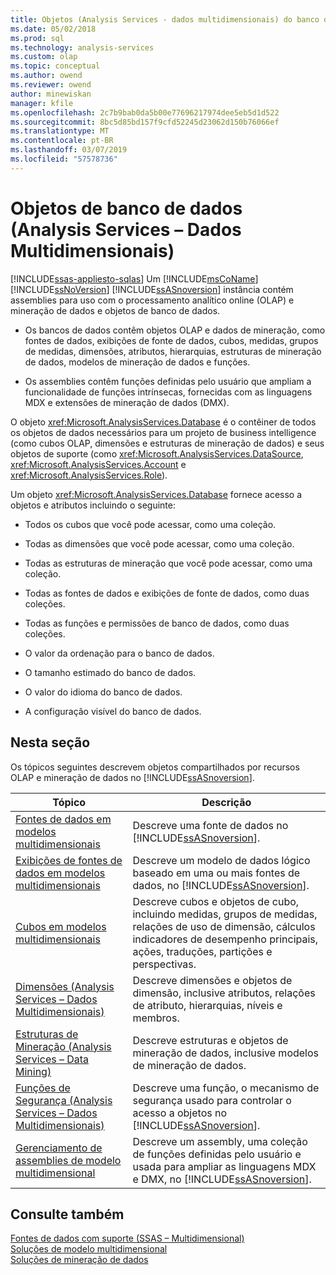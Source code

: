 ```yaml
---
title: Objetos (Analysis Services - dados multidimensionais) do banco de dados | Microsoft Docs
ms.date: 05/02/2018
ms.prod: sql
ms.technology: analysis-services
ms.custom: olap
ms.topic: conceptual
ms.author: owend
ms.reviewer: owend
author: minewiskan
manager: kfile
ms.openlocfilehash: 2c7b9bab0da5b00e77696217974dee5eb5d1d522
ms.sourcegitcommit: 8bc5d85bd157f9cfd52245d23062d150b76066ef
ms.translationtype: MT
ms.contentlocale: pt-BR
ms.lasthandoff: 03/07/2019
ms.locfileid: "57578736"
---
```

# <a name="database-objects-analysis-services---multidimensional-data"></a>Objetos de banco de dados (Analysis Services – Dados Multidimensionais)
[!INCLUDE[ssas-appliesto-sqlas](../../../includes/ssas-appliesto-sqlas.md)]
  Um [!INCLUDE[msCoName](../../../includes/msconame-md.md)] [!INCLUDE[ssNoVersion](../../../includes/ssnoversion-md.md)] [!INCLUDE[ssASnoversion](../../../includes/ssasnoversion-md.md)] instância contém assemblies para uso com o processamento analítico online (OLAP) e mineração de dados e objetos de banco de dados.  
  
-   Os bancos de dados contêm objetos OLAP e dados de mineração, como fontes de dados, exibições de fonte de dados, cubos, medidas, grupos de medidas, dimensões, atributos, hierarquias, estruturas de mineração de dados, modelos de mineração de dados e funções.  
  
-   Os assemblies contêm funções definidas pelo usuário que ampliam a funcionalidade de funções intrínsecas, fornecidas com as linguagens MDX e extensões de mineração de dados (DMX).  
  
 O objeto <xref:Microsoft.AnalysisServices.Database> é o contêiner de todos os objetos de dados necessários para um projeto de business intelligence (como cubos OLAP, dimensões e estruturas de mineração de dados) e seus objetos de suporte (como <xref:Microsoft.AnalysisServices.DataSource>, <xref:Microsoft.AnalysisServices.Account> e <xref:Microsoft.AnalysisServices.Role>).  
  
 Um objeto <xref:Microsoft.AnalysisServices.Database> fornece acesso a objetos e atributos incluindo o seguinte:  
  
-   Todos os cubos que você pode acessar, como uma coleção.  
  
-   Todas as dimensões que você pode acessar, como uma coleção.  
  
-   Todas as estruturas de mineração que você pode acessar, como uma coleção.  
  
-   Todas as fontes de dados e exibições de fonte de dados, como duas coleções.  
  
-   Todas as funções e permissões de banco de dados, como duas coleções.  
  
-   O valor da ordenação para o banco de dados.  
  
-   O tamanho estimado do banco de dados.  
  
-   O valor do idioma do banco de dados.  
  
-   A configuração visível do banco de dados.  
  
## <a name="in-this-section"></a>Nesta seção  
 Os tópicos seguintes descrevem objetos compartilhados por recursos OLAP e mineração de dados no [!INCLUDE[ssASnoversion](../../../includes/ssasnoversion-md.md)].  
  
|Tópico|Descrição|  
|-----------|-----------------|  
|[Fontes de dados em modelos multidimensionais](../../../analysis-services/multidimensional-models/data-sources-in-multidimensional-models.md)|Descreve uma fonte de dados no [!INCLUDE[ssASnoversion](../../../includes/ssasnoversion-md.md)].|  
|[Exibições de fontes de dados em modelos multidimensionais](../../../analysis-services/multidimensional-models/data-source-views-in-multidimensional-models.md)|Descreve um modelo de dados lógico baseado em uma ou mais fontes de dados, no [!INCLUDE[ssASnoversion](../../../includes/ssasnoversion-md.md)].|  
|[Cubos em modelos multidimensionais](../../../analysis-services/multidimensional-models/cubes-in-multidimensional-models.md)|Descreve cubos e objetos de cubo, incluindo medidas, grupos de medidas, relações de uso de dimensão, cálculos indicadores de desempenho principais, ações, traduções, partições e perspectivas.|  
|[Dimensões &#40;Analysis Services – Dados Multidimensionais&#41;](../../../analysis-services/multidimensional-models-olap-logical-dimension-objects/dimensions-analysis-services-multidimensional-data.md)|Descreve dimensões e objetos de dimensão, inclusive atributos, relações de atributo, hierarquias, níveis e membros.|  
|[Estruturas de Mineração &#40;Analysis Services – Data Mining&#41;](../../../analysis-services/data-mining/mining-structures-analysis-services-data-mining.md)|Descreve estruturas e objetos de mineração de dados, inclusive modelos de mineração de dados.|  
|[Funções de Segurança &#40;Analysis Services – Dados Multidimensionais&#41;](../../../analysis-services/multidimensional-models/olap-logical/security-roles-analysis-services-multidimensional-data.md)|Descreve uma função, o mecanismo de segurança usado para controlar o acesso a objetos no [!INCLUDE[ssASnoversion](../../../includes/ssasnoversion-md.md)].|  
|[Gerenciamento de assemblies de modelo multidimensional](../../../analysis-services/multidimensional-models/multidimensional-model-assemblies-management.md)|Descreve um assembly, uma coleção de funções definidas pelo usuário e usada para ampliar as linguagens MDX e DMX, no [!INCLUDE[ssASnoversion](../../../includes/ssasnoversion-md.md)].|  
  
## <a name="see-also"></a>Consulte também  
 [Fontes de dados com suporte &#40;SSAS – Multidimensional&#41;](../../../analysis-services/multidimensional-models/supported-data-sources-ssas-multidimensional.md)   
 [Soluções de modelo multidimensional](../../../analysis-services/multidimensional-models/multidimensional-model-solutions-ssas.md)   
 [Soluções de mineração de dados](../../../analysis-services/data-mining/data-mining-solutions.md)  
  
  
